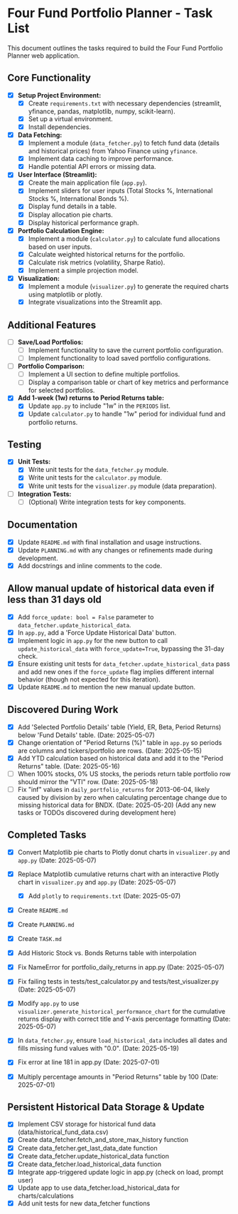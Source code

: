 # Four Fund Portfolio Planner - Task List

This document outlines the tasks required to build the Four Fund Portfolio Planner web application.

## Core Functionality

- [x] **Setup Project Environment:**
    - [x] Create `requirements.txt` with necessary dependencies (streamlit, yfinance, pandas, matplotlib, numpy, scikit-learn).
    - [x] Set up a virtual environment.
    - [x] Install dependencies.
- [x] **Data Fetching:**
    - [x] Implement a module (`data_fetcher.py`) to fetch fund data (details and historical prices) from Yahoo Finance using `yfinance`.
    - [x] Implement data caching to improve performance.
    - [x] Handle potential API errors or missing data.
- [x] **User Interface (Streamlit):**
    - [x] Create the main application file (`app.py`).
    - [x] Implement sliders for user inputs (Total Stocks %, International Stocks %, International Bonds %).
    - [x] Display fund details in a table.
    - [x] Display allocation pie charts.
    - [x] Display historical performance graph.
- [x] **Portfolio Calculation Engine:**
    - [x] Implement a module (`calculator.py`) to calculate fund allocations based on user inputs.
    - [x] Calculate weighted historical returns for the portfolio.
    - [x] Calculate risk metrics (volatility, Sharpe Ratio).
    - [x] Implement a simple projection model.
- [x] **Visualization:**
    - [x] Implement a module (`visualizer.py`) to generate the required charts using matplotlib or plotly.
    - [x] Integrate visualizations into the Streamlit app.

## Additional Features

- [ ] **Save/Load Portfolios:**
    - [ ] Implement functionality to save the current portfolio configuration.
    - [ ] Implement functionality to load saved portfolio configurations.
- [ ] **Portfolio Comparison:**
    - [ ] Implement a UI section to define multiple portfolios.
    - [ ] Display a comparison table or chart of key metrics and performance for selected portfolios.
- [x] **Add 1-week (1w) returns to Period Returns table:**
    - [x] Update `app.py` to include "1w" in the `PERIODS` list.
    - [x] Update `calculator.py` to handle "1w" period for individual fund and portfolio returns.

## Testing

- [x] **Unit Tests:**
    - [x] Write unit tests for the `data_fetcher.py` module.
    - [x] Write unit tests for the `calculator.py` module.
    - [x] Write unit tests for the `visualizer.py` module (data preparation).
- [ ] **Integration Tests:**
    - [ ] (Optional) Write integration tests for key components.

## Documentation

- [x] Update `README.md` with final installation and usage instructions.
- [x] Update `PLANNING.md` with any changes or refinements made during development.
- [x] Add docstrings and inline comments to the code.

## Allow manual update of historical data even if less than 31 days old

- [x] Add `force_update: bool = False` parameter to `data_fetcher.update_historical_data`.
- [x] In `app.py`, add a 'Force Update Historical Data' button.
- [x] Implement logic in `app.py` for the new button to call `update_historical_data` with `force_update=True`, bypassing the 31-day check.
- [x] Ensure existing unit tests for `data_fetcher.update_historical_data` pass and add new ones if the `force_update` flag implies different internal behavior (though not expected for this iteration).
- [x] Update `README.md` to mention the new manual update button.

## Discovered During Work

- [x] Add 'Selected Portfolio Details' table (Yield, ER, Beta, Period Returns) below 'Fund Details' table. (Date: 2025-05-07)
- [x] Change orientation of "Period Returns (%)" table in `app.py` so periods are columns and tickers/portfolio are rows. (Date: 2025-05-15)
- [x] Add YTD calculation based on historical data and add it to the "Period Returns" table. (Date: 2025-05-16)
- [ ] When 100% stocks, 0% US stocks, the periods return table portfolio row should mirror the "VTI" row. (Date: 2025-05-18)
- [ ] Fix "inf" values in `daily_portfolio_returns` for 2013-06-04, likely caused by division by zero when calculating percentage change due to missing historical data for BNDX. (Date: 2025-05-20)
(Add any new tasks or TODOs discovered during development here)

## Completed Tasks

- [x] Convert Matplotlib pie charts to Plotly donut charts in `visualizer.py` and `app.py` (Date: 2025-05-07)

- [x] Replace Matplotlib cumulative returns chart with an interactive Plotly chart in `visualizer.py` and `app.py` (Date: 2025-05-07)
    - [x] Add `plotly` to `requirements.txt` (Date: 2025-05-07)

- [x] Create `README.md`
- [x] Create `PLANNING.md`
- [x] Create `TASK.md`
- [x] Add Historic Stock vs. Bonds Returns table with interpolation
- [x] Fix NameError for portfolio_daily_returns in app.py (Date: 2025-05-07)
- [x] Fix failing tests in tests/test_calculator.py and tests/test_visualizer.py (Date: 2025-05-07)
- [x] Modify `app.py` to use `visualizer.generate_historical_performance_chart` for the cumulative returns display with correct title and Y-axis percentage formatting (Date: 2025-05-07)
- [x] In `data_fetcher.py`, ensure `load_historical_data` includes all dates and fills missing fund values with "0.0". (Date: 2025-05-19)
- [x] Fix error at line 181 in app.py (Date: 2025-07-01)
- [x] Multiply percentage amounts in "Period Returns" table by 100 (Date: 2025-07-01)

## Persistent Historical Data Storage & Update

- [x] Implement CSV storage for historical fund data (data/historical_fund_data.csv)
- [x] Create data_fetcher.fetch_and_store_max_history function
- [x] Create data_fetcher.get_last_data_date function
- [x] Create data_fetcher.update_historical_data function
- [x] Create data_fetcher.load_historical_data function
- [x] Integrate app-triggered update logic in app.py (check on load, prompt user)
- [x] Update app to use data_fetcher.load_historical_data for charts/calculations
- [x] Add unit tests for new data_fetcher functions
